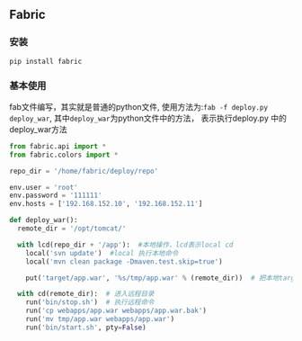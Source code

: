 ## Fabric

### 安装

`pip install fabric`

### 基本使用

fab文件编写，其实就是普通的python文件, 使用方法为:`fab -f deploy.py deploy_war`, 其中`deploy_war`为python文件中的方法， 表示执行deploy.py 中的deploy_war方法

```python
from fabric.api import *
from fabric.colors import *

repo_dir = '/home/fabric/deploy/repo'

env.user = 'root'
env.password = '111111'
env.hosts = ['192.168.152.10', '192.168.152.11']

def deploy_war():
  remote_dir = '/opt/tomcat/'

  with lcd(repo_dir + '/app'):	#本地操作，lcd表示local cd
    local('svn update')  #local 执行本地命令
    local('mvn clean package -Dmaven.test.skip=true')

    put('target/app.war', '%s/tmp/app.war' % (remote_dir))  # 把本地target/app.war 传送到远程服务器上

  with cd(remote_dir):  # 进入远程目录
    run('bin/stop.sh')  # 执行远程命令
    run('cp webapps/app.war webapps/app.war.bak')
    run('mv tmp/app.war webapps/app.war')
    run('bin/start.sh', pty=False)
```